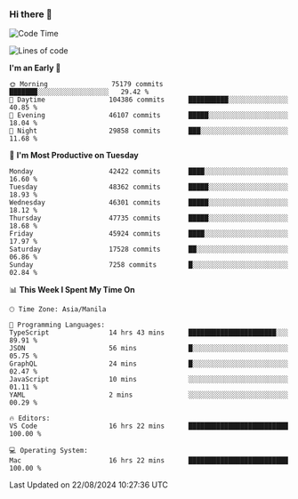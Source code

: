 ### Hi there 👋

<!--START_SECTION:waka-->
![Code Time](http://img.shields.io/badge/Code%20Time-5%2C468%20hrs%2057%20mins-blue)

![Lines of code](https://img.shields.io/badge/From%20Hello%20World%20I%27ve%20Written-116.2%20million%20lines%20of%20code-blue)

**I'm an Early 🐤** 

```text
🌞 Morning                75179 commits       ███████░░░░░░░░░░░░░░░░░░   29.42 % 
🌆 Daytime                104386 commits      ██████████░░░░░░░░░░░░░░░   40.85 % 
🌃 Evening                46107 commits       █████░░░░░░░░░░░░░░░░░░░░   18.04 % 
🌙 Night                  29858 commits       ███░░░░░░░░░░░░░░░░░░░░░░   11.68 % 
```
📅 **I'm Most Productive on Tuesday** 

```text
Monday                   42422 commits       ████░░░░░░░░░░░░░░░░░░░░░   16.60 % 
Tuesday                  48362 commits       █████░░░░░░░░░░░░░░░░░░░░   18.93 % 
Wednesday                46301 commits       █████░░░░░░░░░░░░░░░░░░░░   18.12 % 
Thursday                 47735 commits       █████░░░░░░░░░░░░░░░░░░░░   18.68 % 
Friday                   45924 commits       ████░░░░░░░░░░░░░░░░░░░░░   17.97 % 
Saturday                 17528 commits       ██░░░░░░░░░░░░░░░░░░░░░░░   06.86 % 
Sunday                   7258 commits        █░░░░░░░░░░░░░░░░░░░░░░░░   02.84 % 
```


📊 **This Week I Spent My Time On** 

```text
🕑︎ Time Zone: Asia/Manila

💬 Programming Languages: 
TypeScript               14 hrs 43 mins      ██████████████████████░░░   89.91 % 
JSON                     56 mins             █░░░░░░░░░░░░░░░░░░░░░░░░   05.75 % 
GraphQL                  24 mins             █░░░░░░░░░░░░░░░░░░░░░░░░   02.47 % 
JavaScript               10 mins             ░░░░░░░░░░░░░░░░░░░░░░░░░   01.11 % 
YAML                     2 mins              ░░░░░░░░░░░░░░░░░░░░░░░░░   00.29 % 

🔥 Editors: 
VS Code                  16 hrs 22 mins      █████████████████████████   100.00 % 

💻 Operating System: 
Mac                      16 hrs 22 mins      █████████████████████████   100.00 % 
```


 Last Updated on 22/08/2024 10:27:36 UTC
<!--END_SECTION:waka-->


<!--
**rad182/rad182** is a ✨ _special_ ✨ repository because its `README.md` (this file) appears on your GitHub profile.

Here are some ideas to get you started:

- 🔭 I’m currently working on ...
- 🌱 I’m currently learning ...
- 👯 I’m looking to collaborate on ...
- 🤔 I’m looking for help with ...
- 💬 Ask me about ...
- 📫 How to reach me: ...
- 😄 Pronouns: ...
- ⚡ Fun fact: ...
-->
